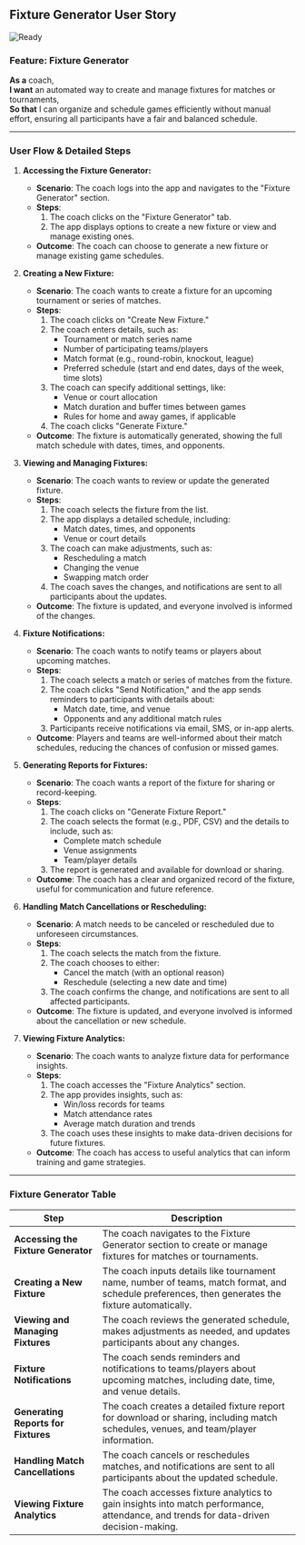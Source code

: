 ## Fixture Generator User Story
![Ready](https://img.shields.io/badge/Status-Ready-brightgreen)
### Feature: Fixture Generator  
**As a** coach,  
**I want** an automated way to create and manage fixtures for matches or tournaments,  
**So that** I can organize and schedule games efficiently without manual effort, ensuring all participants have a fair and balanced schedule.

---

### User Flow & Detailed Steps

1. **Accessing the Fixture Generator:**
    - **Scenario**: The coach logs into the app and navigates to the "Fixture Generator" section.
    - **Steps**:
        1. The coach clicks on the "Fixture Generator" tab.
        2. The app displays options to create a new fixture or view and manage existing ones.
    - **Outcome**: The coach can choose to generate a new fixture or manage existing game schedules.

2. **Creating a New Fixture:**
    - **Scenario**: The coach wants to create a fixture for an upcoming tournament or series of matches.
    - **Steps**:
        1. The coach clicks on "Create New Fixture."
        2. The coach enters details, such as:
            - Tournament or match series name
            - Number of participating teams/players
            - Match format (e.g., round-robin, knockout, league)
            - Preferred schedule (start and end dates, days of the week, time slots)
        3. The coach can specify additional settings, like:
            - Venue or court allocation
            - Match duration and buffer times between games
            - Rules for home and away games, if applicable
        4. The coach clicks "Generate Fixture."
    - **Outcome**: The fixture is automatically generated, showing the full match schedule with dates, times, and opponents.

3. **Viewing and Managing Fixtures:**
    - **Scenario**: The coach wants to review or update the generated fixture.
    - **Steps**:
        1. The coach selects the fixture from the list.
        2. The app displays a detailed schedule, including:
            - Match dates, times, and opponents
            - Venue or court details
        3. The coach can make adjustments, such as:
            - Rescheduling a match
            - Changing the venue
            - Swapping match order
        4. The coach saves the changes, and notifications are sent to all participants about the updates.
    - **Outcome**: The fixture is updated, and everyone involved is informed of the changes.

4. **Fixture Notifications:**
    - **Scenario**: The coach wants to notify teams or players about upcoming matches.
    - **Steps**:
        1. The coach selects a match or series of matches from the fixture.
        2. The coach clicks "Send Notification," and the app sends reminders to participants with details about:
            - Match date, time, and venue
            - Opponents and any additional match rules
        3. Participants receive notifications via email, SMS, or in-app alerts.
    - **Outcome**: Players and teams are well-informed about their match schedules, reducing the chances of confusion or missed games.

5. **Generating Reports for Fixtures:**
    - **Scenario**: The coach wants a report of the fixture for sharing or record-keeping.
    - **Steps**:
        1. The coach clicks on "Generate Fixture Report."
        2. The coach selects the format (e.g., PDF, CSV) and the details to include, such as:
            - Complete match schedule
            - Venue assignments
            - Team/player details
        3. The report is generated and available for download or sharing.
    - **Outcome**: The coach has a clear and organized record of the fixture, useful for communication and future reference.

6. **Handling Match Cancellations or Rescheduling:**
    - **Scenario**: A match needs to be canceled or rescheduled due to unforeseen circumstances.
    - **Steps**:
        1. The coach selects the match from the fixture.
        2. The coach chooses to either:
            - Cancel the match (with an optional reason)
            - Reschedule (selecting a new date and time)
        3. The coach confirms the change, and notifications are sent to all affected participants.
    - **Outcome**: The fixture is updated, and everyone involved is informed about the cancellation or new schedule.

7. **Viewing Fixture Analytics:**
    - **Scenario**: The coach wants to analyze fixture data for performance insights.
    - **Steps**:
        1. The coach accesses the "Fixture Analytics" section.
        2. The app provides insights, such as:
            - Win/loss records for teams
            - Match attendance rates
            - Average match duration and trends
        3. The coach uses these insights to make data-driven decisions for future fixtures.
    - **Outcome**: The coach has access to useful analytics that can inform training and game strategies.

---

### Fixture Generator Table

| **Step**                        | **Description**                                                                                                                                       |
|---------------------------------|-------------------------------------------------------------------------------------------------------------------------------------------------------|
| **Accessing the Fixture Generator** | The coach navigates to the Fixture Generator section to create or manage fixtures for matches or tournaments.                                         |
| **Creating a New Fixture**       | The coach inputs details like tournament name, number of teams, match format, and schedule preferences, then generates the fixture automatically.     |
| **Viewing and Managing Fixtures** | The coach reviews the generated schedule, makes adjustments as needed, and updates participants about any changes.                                     |
| **Fixture Notifications**        | The coach sends reminders and notifications to teams/players about upcoming matches, including date, time, and venue details.                         |
| **Generating Reports for Fixtures** | The coach creates a detailed fixture report for download or sharing, including match schedules, venues, and team/player information.                   |
| **Handling Match Cancellations** | The coach cancels or reschedules matches, and notifications are sent to all participants about the updated schedule.                                   |
| **Viewing Fixture Analytics**    | The coach accesses fixture analytics to gain insights into match performance, attendance, and trends for data-driven decision-making.                  |
